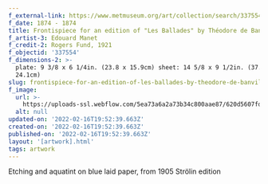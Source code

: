 ```yaml
---
f_external-link: https://www.metmuseum.org/art/collection/search/337554
f_date: 1874 - 1874
title: Frontispiece for an edition of "Les Ballades" by Théodore de Banville
f_artist-3: Edouard Manet
f_credit-2: Rogers Fund, 1921
f_objectid: '337554'
f_dimensions-2: >-
  plate: 9 3/8 x 6 1/4in. (23.8 x 15.9cm) sheet: 14 5/8 x 9 1/2in. (37.1 x
  24.1cm)
slug: frontispiece-for-an-edition-of-les-ballades-by-theodore-de-banville
f_image:
  url: >-
    https://uploads-ssl.webflow.com/5ea73a6a2a73b34c800aae87/620d5607fd4dcd4dc8a97c6c_DP815340.jpeg
  alt: null
updated-on: '2022-02-16T19:52:39.663Z'
created-on: '2022-02-16T19:52:39.663Z'
published-on: '2022-02-16T19:52:39.663Z'
layout: '[artwork].html'
tags: artwork
---
```


Etching and aquatint on blue laid paper, from 1905 Strölin edition

